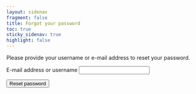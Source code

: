 ```yaml
---
layout: sidenav
fragment: false
title: Forgot your password
toc: true
sticky_sidenav: true
highlight: false
---
```


Please provide your username or e-mail address to reset your password.

<form action="{{ site.baseurl }}{% link login.md %}">
  <div class="form__question">
    <label for="email">E-mail address or username</label>
    <input id="email" type="email">
  </div>
  <p>
    <input type="submit" value="Reset password">
  </p>
</form>
